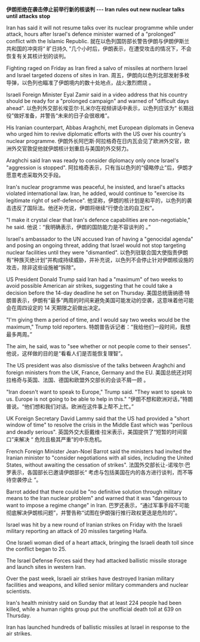 <p><strong>伊朗拒绝在袭击停止前举行新的核谈判 --- Iran rules out new nuclear talks until attacks stop</strong></p>
<p>Iran has said it will not resume talks over its nuclear programme while under attack, hours after Israel's defence minister warned of a "prolonged" conflict with the Islamic Republic.
就在以色列国防部长警告伊朗与伊朗伊斯兰共和国的冲突将“ 旷日持久 ”几个小时后，伊朗表示，在遭受攻击的情况下，不会恢复有关其核计划的谈判。</p>
<p>Fighting raged on Friday as Iran fired a salvo of missiles at northern Israel and Israel targeted dozens of sites in Iran.
周五，伊朗向以色列北部发射多枚导弹，以色列也瞄准了伊朗境内的数十处地点，战火激烈燃烧 。</p>
<p>Israeli Foreign Minister Eyal Zamir said in a video address that his country should be ready for a "prolonged campaign" and warned of "difficult days ahead".
以色列外交部长埃亚尔·扎米尔在视频讲话中表示，以色列应该为“ 长期战役”做好准备，并警告“未来的日子会很艰难”。</p>
<p>His Iranian counterpart, Abbas Araghchi, met European diplomats in Geneva who urged him to revive diplomatic efforts with the US over his country's nuclear programme.
伊朗外长阿巴斯·阿拉格奇在日内瓦会见了欧洲外交官，欧洲外交官敦促他就伊朗核计划重启与美国的外交努力。</p>
<p>Araghchi said Iran was ready to consider diplomacy only once Israel's "aggression is stopped".
阿拉格奇表示，只有当以色列的“侵略停止”后，伊朗才愿意考虑采取外交手段。</p>
<p>Iran's nuclear programme was peaceful, he insisted, and Israel's attacks violated international law. Iran, he added, would continue to "exercise its legitimate right of self-defence".
他坚称，伊朗的核计划是和平的，以色列的袭击违反了国际法。他还补充说，伊朗将继续“行使合法的自卫权”。</p>
<p>"I make it crystal clear that Iran's defence capabilities are non-negotiable," he said.
他说：“我明确表示，伊朗的国防能力是不容谈判的 。”</p>
<p>Israel's ambassador to the UN accused Iran of having a "genocidal agenda" and posing an ongoing threat, adding that Israel would not stop targeting nuclear facilities until they were "dismantled".
以色列驻联合国大使指责伊朗有“种族灭绝计划”并构成持续威胁，并补充说，以色列不会停止针对伊朗核设施的攻击，除非这些设施被“拆除”。</p>
<p>US President Donald Trump said Iran had a "maximum" of two weeks to avoid possible American air strikes, suggesting that he could take a decision before the 14-day deadline he set on Thursday.
美国总统唐纳德·特朗普表示，伊朗有“最多”两周的时间来避免美国可能发动的空袭，这意味着他可能会在周四设定的 14 天期限之前做出决定。</p>
<p>"I'm giving them a period of time, and I would say two weeks would be the maximum," Trump told reporters.
特朗普告诉记者：“我给他们一段时间，我想最多两周。”</p>
<p>The aim, he said, was to "see whether or not people come to their senses".
他说，这样做的目的是“看看人们是否能恢复理智”。</p>
<p>The US president was also dismissive of the talks between Araghchi and foreign ministers from the UK, France, Germany and the EU.
美国总统还对阿拉格奇与英国、法国、德国和欧盟外交部长的会谈不屑一顾 。</p>
<p>"Iran doesn't want to speak to Europe," Trump said. "They want to speak to us. Europe is not going to be able to help in this."
“伊朗不想和欧洲对话，”特朗普说。“他们想和我们对话。欧洲在这件事上帮不上忙。”</p>
<p>UK Foreign Secretary David Lammy said that the US had provided a "short window of time" to resolve the crisis in the Middle East which was "perilous and deadly serious".
英国外交大臣戴维·拉米表示，美国提供了“短暂的时间窗口”来解决 “ 危险且极其严重”的中东危机。</p>
<p>French Foreign Minister Jean-Noel Barrot said the ministers had invited the Iranian minister to "consider negotiations with all sides, including the United States, without awaiting the cessation of strikes".
法国外交部长让-诺埃尔·巴罗表示，各国部长已邀请伊朗部长“ 考虑与包括美国在内的各方进行谈判，而不等待空袭停止 ”。</p>
<p>Barrot added that there could be "no definitive solution through military means to the Iran nuclear problem" and warned that it was "dangerous to want to impose a regime change" in Iran.
巴罗还表示，“通过军事手段不可能彻底解决伊朗核问题”，并警告称“试图在伊朗强行推行政权更迭是危险的”。</p>
<p>Israel was hit by a new round of Iranian strikes on Friday with the Israeli military reporting an attack of 20 missiles targeting Haifa.</p>
<p>One Israeli woman died of a heart attack, bringing the Israeli death toll since the conflict began to 25.</p>
<p>The Israel Defense Forces said they had attacked ballistic missile storage and launch sites in western Iran.</p>
<p>Over the past week, Israeli air strikes have destroyed Iranian military facilities and weapons, and killed senior military commanders and nuclear scientists.</p>
<p>Iran's health ministry said on Sunday that at least 224 people had been killed, while a human rights group put the unofficial death toll at 639 on Thursday.</p>
<p>Iran has launched hundreds of ballistic missiles at Israel in response to the air strikes.</p>